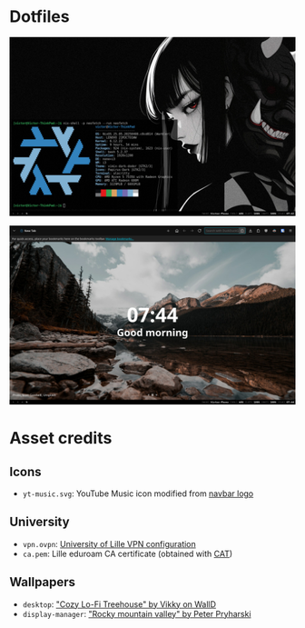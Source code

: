 # Dotfiles

![](.readme/desktop-neofetch.jpg)

![](.readme/browser.jpg)

# Asset credits

## Icons

- `yt-music.svg`: YouTube Music icon modified from [navbar logo](music.youtube.com/img/on_platform_logo_dark.svg)

## University

- `vpn.ovpn`: [University of Lille VPN configuration](https://infotuto.univ-lille.fr/fiche/vpn)
- `ca.pem`: Lille eduroam CA certificate (obtained with [CAT](https://cat.eduroam.org/))

## Wallpapers

- `desktop`: ["Cozy Lo-Fi Treehouse" by Vikky on WallD](https://explore.walld.app/post/AuPGzI6UMaxOjpGN5pzLU)
- `display-manager`: ["Rocky mountain valley" by Peter Pryharski](https://unsplash.com/photos/green-tree-covered-mountain-uPo1OAlOZrs)
